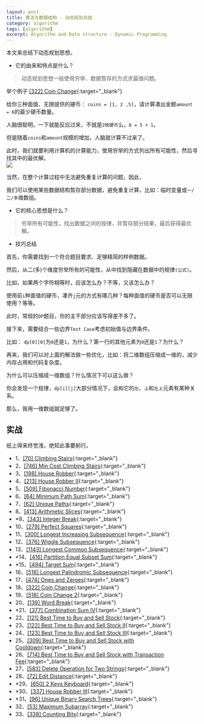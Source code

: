 ```yaml
---
layout: post
title: 算法与数据结构 - 动态规划总结
category: algorithm
tags: [algorithm]
excerpt: Algorithm and Data structure - Dynamic Programming
---
```



本文来总结下动态规划思想。  

- 它的由来和特点是什么？  

> 动态规划思想一般使用穷举、数据暂存的方式求最值问题。  

举个例子 [[322] Coin Change](http://yaoyichen.cn/algorithm/2020/06/07/leetcode-322.html){:target="_blank"}  

给你三种面值、无限提供的硬币： `coins = [1, 2 ,5]`，请计算凑出金额`amount = 6`的最少硬币数量。  

人脑很聪明，一下就能反应过来，不就是`2枚硬币`么，`6 = 5 + 1`。  

但是随着`coins`和`amount`规模的增加，人脑就计算不过来了。  

此时，我们就要利用计算机的计算能力，使用穷举的方式列出所有可能性，然后寻找其中的最优解。  
![](https://yyc-images.oss-cn-beijing.aliyuncs.com/leetcode_322_using_dp_common.png)  


当然，在整个计算过程中无法避免重复计算的问题，因此，  

我们可以使用某些数据结构暂存部分数据，避免重复计算，比如：临时变量或`一/二/多`维数组。  


- 它的核心思想是什么？  

> 穷举所有可能性，找出数据之间的规律，并暂存部分结果，最后获得最优解。  


- 技巧总结  

首先，你需要找到一个符合题目要求、足够精简的样例数据。  

然后，从二(多)个维度穷举所有的可能性，从中找到隐藏在数据中的规律`(公式)`。  

比如，如果两个字符相等时，应该怎么办？不等，又该怎么办？  

使用前`i`种面值的硬币，凑齐`j`元的方式有哪几种？每种面值的硬币是否可以无限使用？等等。  

此时，常规的`DP`题目，你的主干部分应该写得差不多了。  

接下来，需要结合一些边界`Test Case`考虑初始值与边界条件。  

比如： `dp[0][0]`为`0`还是`1`，为什么？第一行的其他元素为`0`还是`1`？为什么？  


再来，我们可以对上面的解法做一些优化，比如：将二维数组压缩成一维的，减少内存占用和代码复杂度。  

为什么可以压缩成一维数组？什么情况下可以这么做？  

你会发现一个规律，`dp[i][j]`大部分情况下，会和它的`左`、`上`和`左上`元素有某种关系。  

那么，我用一维数组就足够了。  



## 实战  

纸上得来终觉浅，绝知此事要躬行。  

- 1、[[70] Climbing Stairs](http://yaoyichen.cn/algorithm/2020/04/05/leetcode-70.html){:target="_blank"}  
- 2、[[746] Min Cost Climbing Stairs](http://yaoyichen.cn/algorithm/2020/05/30/leetcode-746.html){:target="_blank"}  
- 3、[[198] House Robber](http://yaoyichen.cn/algorithm/2020/04/08/leetcode-198.html){:target="_blank"}  
- 4、[[213] House Robber II](http://yaoyichen.cn/algorithm/2020/05/30/leetcode-213.html){:target="_blank"}  
- 5、[[509] Fibonacci Number](http://yaoyichen.cn/algorithm/2020/04/05/leetcode-509.htmls){:target="_blank"}  
- 6、[[64] Minimum Path Sum](http://yaoyichen.cn/algorithm/2020/05/30/leetcode-64.html){:target="_blank"}  
- 7、[[62] Unique Paths](http://yaoyichen.cn/algorithm/2020/02/24/leetcode-62.html){:target="_blank"}  
- 8、[[413] Arithmetic Slices](http://yaoyichen.cn/algorithm/2020/06/05/leetcode-413.html){:target="_blank"}  
- *9、[[343] Integer Break](http://yaoyichen.cn/algorithm/2020/06/05/leetcode-343.html){:target="_blank"}  
- 10、[[279] Perfect Squares](http://yaoyichen.cn/algorithm/2020/06/05/leetcode-279.html){:target="_blank"}
- 11、[[300] Longest Increasing Subsequence](http://yaoyichen.cn/algorithm/2020/06/05/leetcode-300.html){:target="_blank"}  
- 12、[[376] Wiggle Subsequence](http://yaoyichen.cn/algorithm/2020/06/05/leetcode-376.html){:target="_blank"}  
- 13、[[1143] Longest Common Subsequence](http://yaoyichen.cn/algorithm/2020/06/05/leetcode-1143.html){:target="_blank"}  
- *14、[[416] Partition Equal Subset Sum](http://yaoyichen.cn/algorithm/2020/06/05/leetcode-416.html){:target="_blank"}
- *15、[[494] Target Sum](http://yaoyichen.cn/algorithm/2020/06/06/leetcode-494.html){:target="_blank"}  
- 16、[[516] Longest Palindromic Subsequence](http://yaoyichen.cn/algorithm/2020/06/06/leetcode-516.html){:target="_blank"}  
- 17、[[474] Ones and Zeroes](http://yaoyichen.cn/algorithm/2020/06/06/leetcode-474.html){:target="_blank"}  
- 18、[[322] Coin Change](http://yaoyichen.cn/algorithm/2020/06/07/leetcode-322.html){:target="_blank"}    
- 19、[[518] Coin Change 2](http://yaoyichen.cn/algorithm/2020/06/07/leetcode-518.html){:target="_blank"}    
- 20、[[139] Word Break](http://yaoyichen.cn/algorithm/2020/06/07/leetcode-139.html){:target="_blank"}  
- *21、[[377] Combination Sum IV](http://yaoyichen.cn/algorithm/2020/06/07/leetcode-377.html){:target="_blank"}  
- 22、[[121] Best Time to Buy and Sell Stock](http://yaoyichen.cn/algorithm/2020/06/08/leetcode-121.html){:target="_blank"}    
- 23、[[122] Best Time to Buy and Sell Stock II](http://yaoyichen.cn/algorithm/2020/06/08/leetcode-122.html){:target="_blank"}    
- 24、[[123] Best Time to Buy and Sell Stock III](http://yaoyichen.cn/algorithm/2020/06/08/leetcode-123.html){:target="_blank"}  
- 25、[[309] Best Time to Buy and Sell Stock with Cooldown](http://yaoyichen.cn/algorithm/2020/06/08/leetcode-309.html){:target="_blank"}    
- 26、[[714] Best Time to Buy and Sell Stock with Transaction Fee](http://yaoyichen.cn/algorithm/2020/06/08/leetcode-714.html){:target="_blank"}    
- 27、[[583] Delete Operation for Two Strings](http://yaoyichen.cn/algorithm/2020/06/08/leetcode-583.html){:target="_blank"}  
- 28、[[72] Edit Distance](http://yaoyichen.cn/algorithm/2020/06/08/leetcode-72.html){:target="_blank"}    
- *29、[[650] 2 Keys Keyboard](http://yaoyichen.cn/algorithm/2020/06/09/leetcode-650.html){:target="_blank"}    
- *30、[[337] House Robber III](http://yaoyichen.cn/algorithm/2020/06/11/leetcode-337.html){:target="_blank"}   
- *31、[[96] Unique Binary Search Trees](http://yaoyichen.cn/algorithm/2020/06/18/leetcode-96.html){:target="_blank"}   
- 32、[[53] Maximum Subarray](http://yaoyichen.cn/algorithm/2020/02/19/leetcode-53.html){:target="_blank"}   
- 33、[[338] Counting Bits](http://yaoyichen.cn/algorithm/2020/03/21/leetcode-338.html){:target="_blank"}   

